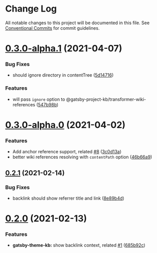 # Change Log

All notable changes to this project will be documented in this file.
See [Conventional Commits](https://conventionalcommits.org) for commit guidelines.

# [0.3.0-alpha.1](https://github.com/hikerpig/gatsby-project-kb/compare/@gatsby-project-kb/transformer-wiki-references@0.3.0-alpha.0...@gatsby-project-kb/transformer-wiki-references@0.3.0-alpha.1) (2021-04-07)


### Bug Fixes

* should ignore directory in contentTree ([5d14716](https://github.com/hikerpig/gatsby-project-kb/commit/5d14716a9287ac1d12e52f43105535c851c582fb))


### Features

* will pass `ignore` option to @gatsby-project-kb/transformer-wiki-references ([547b98b](https://github.com/hikerpig/gatsby-project-kb/commit/547b98b1dfd03b8f3c3171ade9bc43d0b35db6d6))





# [0.3.0-alpha.0](https://github.com/hikerpig/gatsby-project-kb/compare/@gatsby-project-kb/transformer-wiki-references@0.2.1...@gatsby-project-kb/transformer-wiki-references@0.3.0-alpha.0) (2021-04-02)


### Features

* Add anchor reference support, related [#8](https://github.com/hikerpig/gatsby-project-kb/issues/8) ([3c0d13a](https://github.com/hikerpig/gatsby-project-kb/commit/3c0d13a78146dc9b6bf1215af367fbd1e3a999d4))
* better wiki references resolving with `contentPath` option ([46b66a9](https://github.com/hikerpig/gatsby-project-kb/commit/46b66a973bbdd702dfadb523e9ab0ab91ed1d417))





## [0.2.1](https://github.com/hikerpig/gatsby-project-kb/compare/@gatsby-project-kb/transformer-wiki-references@0.2.0...@gatsby-project-kb/transformer-wiki-references@0.2.1) (2021-02-14)


### Bug Fixes

* backlink should show referrer title and link ([8e89b4d](https://github.com/hikerpig/gatsby-project-kb/commit/8e89b4d22f85a2dc3b0f4902f9530a4692e81161))





# [0.2.0](https://github.com/hikerpig/gatsby-project-kb/compare/@gatsby-project-kb/transformer-wiki-references@0.1.2...@gatsby-project-kb/transformer-wiki-references@0.2.0) (2021-02-13)


### Features

* **gatsby-theme-kb:** show backlink context, related [#1](https://github.com/hikerpig/gatsby-project-kb/issues/1) ([685b92c](https://github.com/hikerpig/gatsby-project-kb/commit/685b92c3970116cc593581f52ecc6e0b66b0c146))
